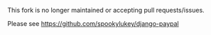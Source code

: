 This fork is no longer maintained or accepting pull requests/issues.

Please see https://github.com/spookylukey/django-paypal
